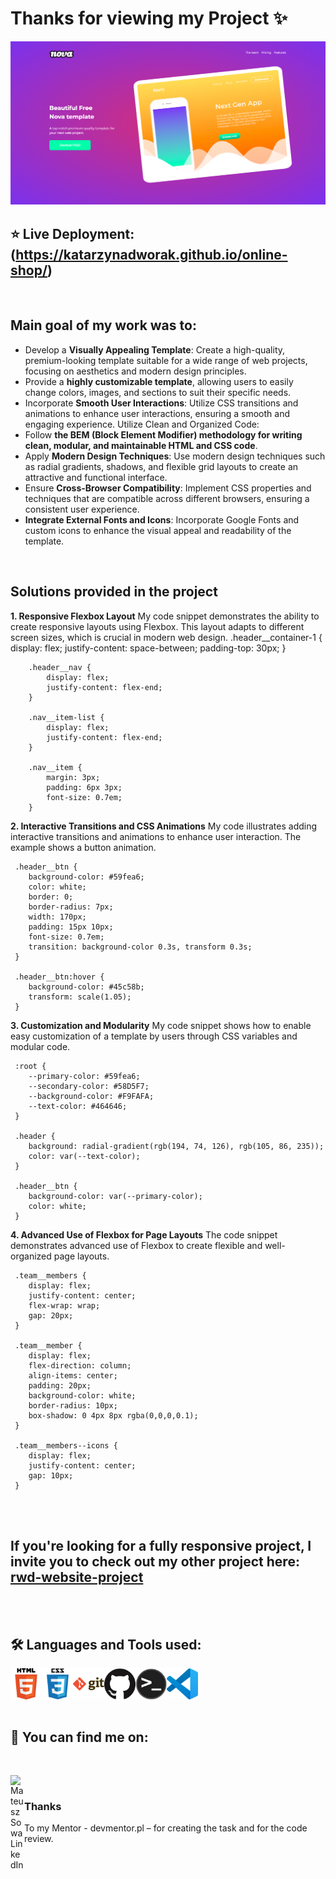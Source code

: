 # Thanks for viewing my Project ✨

![ a main page screenshot](./images/screen2.png)
<br />

## :star: Live Deployment: (https://katarzynadworak.github.io/online-shop/)
<br />

## Main goal of my work was to:
- Develop a **Visually Appealing Template**: Create a high-quality, premium-looking template suitable for a wide range of web projects, focusing on aesthetics and modern design principles.
- Provide a **highly customizable template**, allowing users to easily change colors, images, and sections to suit their specific needs.
- Incorporate **Smooth User Interactions**: Utilize CSS transitions and animations to enhance user interactions, ensuring a smooth and engaging experience. Utilize Clean and Organized Code:
- Follow **the BEM (Block Element Modifier) methodology for writing clean, modular, and maintainable HTML and CSS code**.
- Apply **Modern Design Techniques**: Use modern design techniques such as radial gradients, shadows, and flexible grid layouts to create an attractive and functional interface.
- Ensure **Cross-Browser Compatibility**: Implement CSS properties and techniques that are compatible across different browsers, ensuring a consistent user experience.
- **Integrate External Fonts and Icons**: Incorporate Google Fonts and custom icons to enhance the visual appeal and readability of the template.
<br />

## Solutions provided in the project
**1. Responsive Flexbox Layout** My code snippet demonstrates the ability to create responsive layouts using Flexbox. This layout adapts to different screen sizes, which is crucial in modern web design.
        .header__container-1 {
            display: flex;
            justify-content: space-between;
            padding-top: 30px;
        }
        
        .header__nav {
            display: flex;
            justify-content: flex-end;
        }
        
        .nav__item-list {
            display: flex;
            justify-content: flex-end;
        }
        
        .nav__item {
            margin: 3px;
            padding: 6px 3px;
            font-size: 0.7em;
        }


**2. Interactive Transitions and CSS Animations** My code illustrates adding interactive transitions and animations to enhance user interaction. The example shows a button animation.

     .header__btn {
        background-color: #59fea6;
        color: white;
        border: 0;
        border-radius: 7px;
        width: 170px;
        padding: 15px 10px;
        font-size: 0.7em;
        transition: background-color 0.3s, transform 0.3s;
     }
    
     .header__btn:hover {
        background-color: #45c58b;
        transform: scale(1.05);
     }

**3. Customization and Modularity** My code snippet shows how to enable easy customization of a template by users through CSS variables and modular code.

     :root {
        --primary-color: #59fea6;
        --secondary-color: #58D5F7;
        --background-color: #F9FAFA;
        --text-color: #464646;
     }
    
     .header {
        background: radial-gradient(rgb(194, 74, 126), rgb(105, 86, 235));
        color: var(--text-color);
     }
    
     .header__btn {
        background-color: var(--primary-color);
        color: white;
     }

**4. Advanced Use of Flexbox for Page Layouts** The code snippet demonstrates advanced use of Flexbox to create flexible and well-organized page layouts.

     .team__members {
        display: flex;
        justify-content: center;
        flex-wrap: wrap;
        gap: 20px;
     }
    
     .team__member {
        display: flex;
        flex-direction: column;
        align-items: center;
        padding: 20px;
        background-color: white;
        border-radius: 10px;
        box-shadow: 0 4px 8px rgba(0,0,0,0.1);
     }
    
     .team__members--icons {
        display: flex;
        justify-content: center;
        gap: 10px;
     }

<br />
<br />

## If you're looking for a fully responsive project, I invite you to check out my other project here: [rwd-website-project](https://github.com/KatarzynaDworak/rwd-website-project)

<br />
<br />

## 🛠️ Languages and Tools used: 


<img align="left" alt="HTML5" width="50px" src="https://raw.githubusercontent.com/github/explore/80688e429a7d4ef2fca1e82350fe8e3517d3494d/topics/html/html.png" />

<img align="left" alt="CSS3" width="50px" src="https://raw.githubusercontent.com/github/explore/80688e429a7d4ef2fca1e82350fe8e3517d3494d/topics/css/css.png" />

<img align="left" alt="Git" width="50px" src="https://raw.githubusercontent.com/github/explore/80688e429a7d4ef2fca1e82350fe8e3517d3494d/topics/git/git.png" />

<img align="left" alt="GitHub" width="50px" src="https://raw.githubusercontent.com/github/explore/78df643247d429f6cc873026c0622819ad797942/topics/github/github.png" />

<img align="left" alt="Terminal" width="50px" src="https://raw.githubusercontent.com/github/explore/80688e429a7d4ef2fca1e82350fe8e3517d3494d/topics/terminal/terminal.png" />

<img align="left" alt="Visual Studio Code" width="50px" src="https://raw.githubusercontent.com/github/explore/80688e429a7d4ef2fca1e82350fe8e3517d3494d/topics/visual-studio-code/visual-studio-code.png" />

<br />
<br />
<br />
<br />

## :blue_heart:  You can find me on:
<br/>

[<img align="left" alt="Mateusz Sowa LinkedIn" width="22px" src="https://cdn.jsdelivr.net/npm/simple-icons@v3/icons/linkedin.svg" />](https://www.linkedin.com/in/katarzynadworakk/)

 
<br />

### Thanks
To my Mentor - devmentor.pl – for creating the task and for the code review.
